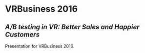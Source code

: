 # VRBusiness 2016
## *A/B testing in VR: Better Sales and Happier Customers*

Presentation for VRBusiness 2016.
